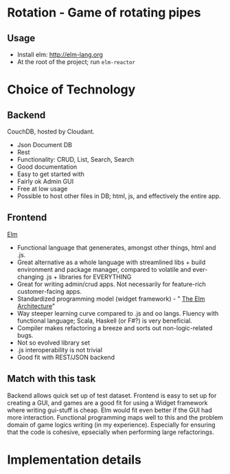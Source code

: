 Rotation - Game of rotating pipes
=================================


Usage
-----
* Install elm: http://elm-lang.org
* At the root of the project; run ``elm-reactor``
 
Choice of Technology
====================
Backend
-------
CouchDB, hosted by Cloudant. 
* Json Document DB
* Rest
* Functionality: CRUD, List, Search, Search
* Good documentation
* Easy to get started with
* Fairly ok Admin GUI
* Free at low usage
* Possible to host other files in DB; html, js, and effectively the entire app.

Frontend
--------
[Elm](http://elm-lang.org) 
* Functional language that genenerates, amongst other things, html and .js. 
* Great alternative as a whole language with streamlined libs + build environment and package manager, compared to volatile and ever-changing .js + libraries for EVERYTHING
* Great for writing admin/crud apps. Not necessarily for feature-rich customer-facing apps.
* Standardized programming model (widget framework) - " [The Elm Architecture](https://guide.elm-lang.org/architecture/)"
* Way steeper learning curve compared to .js and oo langs. Fluency with functional language; Scala, Haskell (or F#?) is very beneficial.
* Compiler makes refactoring a breeze and sorts out non-logic-related bugs.
* Not so evolved library set
* .js interoperability is not trivial
* Good fit with REST/JSON backend

Match with this task
--------------------
Backend allows quick set up of test dataset. 
Frontend is easy to set up for creating a GUI, and games are a good fit for using a Widget framework where writing gui-stuff is cheap. Elm would fit even better if the GUI had more interaction.
Functional programming maps well to this and the problem domain of game logics writing (in my experience). Especially for ensuring that the code is cohesive, epsecially when performing large refactorings.

Implementation details
======================
